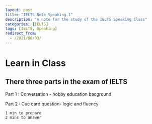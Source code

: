 ```yaml
---
layout: post
title: "IELTS Note Speaking 1"
description: "A note for the study of the IELTS Speaking Class"
categories: [IELTS]
tags: [IELTS, Speaking]
redirect_from:
  - /2021/06/03/
---
```


# Learn in Class

## There three parts in the exam of IELTS

Part 1 : Conversation - hobby education bacground

Part 2 : Cue card question- logic and fluency

    1 min to prepare
    2 mins to answer
